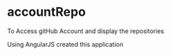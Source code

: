 # accountRepo
To Access gitHub Account and display the repositories

Using AngularJS created this application
